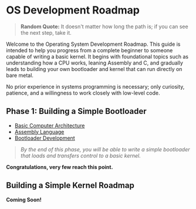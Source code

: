 # OS Development Roadmap

> **Random Quote:** It doesn't matter how long the path is; if you can see the next step, take it.

Welcome to the Operating System Development Roadmap. This guide is intended to help you progress from a complete beginner to someone capable of writing a basic kernel. It begins with foundational topics such as understanding how a CPU works, leaning Assembly and C, and gradually leads to building your own bootloader and kernel that can run directly on bare metal.

No prior experience in systems programming is necessary; only curiosity, patience, and a willingness to work closely with low-level code.

## Phase 1: Building a Simple Bootloader

+ [Basic Computer Architecture](./01_computer_architecture.md)
+ [Assembly Language](./02_assembly.md)
+ [Bootloader Development](./03_bootloader.md)

> *By the end of this phase, you will be able to write a simple bootloader that loads and transfers control to a basic kernel.*

**Congratulations, very few reach this point.**

## Building a Simple Kernel Roadmap

**Coming Soon!**
